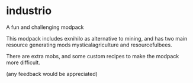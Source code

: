 # industrio
A fun and challenging modpack


This modpack includes exnihilo as alternative to mining, and has two main resource generating mods mysticalagriculture and resourcefulbees.

There are extra mobs, and some custom recipes to make the modpack more difficult.


(any feedback would be appreciated)
